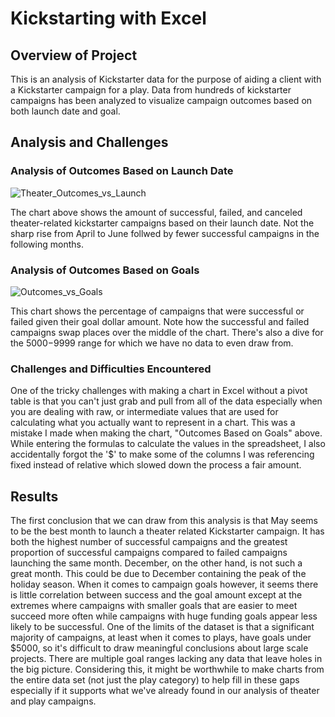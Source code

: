 # Kickstarting with Excel

## Overview of Project

This is an analysis of Kickstarter data for the purpose of aiding a client with a Kickstarter campaign for a play. Data from hundreds of kickstarter campaigns has been analyzed to visualize campaign outcomes based on both launch date and goal. 

## Analysis and Challenges

### Analysis of Outcomes Based on Launch Date

![Theater_Outcomes_vs_Launch](https://user-images.githubusercontent.com/44558170/123374545-e1f39580-d54c-11eb-83bd-781263b459a8.png)

The chart above shows the amount of successful, failed, and canceled theater-related kickstarter campaigns based on their launch date. Not the sharp rise from April to June follwed by fewer successful campaigns in the following months.

### Analysis of Outcomes Based on Goals

![Outcomes_vs_Goals](https://user-images.githubusercontent.com/44558170/123374524-d902c400-d54c-11eb-8c34-c09e30dba351.png)

This chart shows the percentage of campaigns that were successful or failed given their goal dollar amount. Note how the successful and failed campaigns swap places over the middle of the chart. There's also a dive for the $5000-$9999 range for which we have no data to even draw from.


### Challenges and Difficulties Encountered

One of the tricky challenges with making a chart in Excel without a pivot table is that you can't just grab and pull from all of the data especially when you are dealing with raw, or intermediate values that are used for calculating what you actually want to represent in a chart. This was a mistake I made when making the chart, "Outcomes Based on Goals" above. While entering the formulas to calculate the values in the spreadsheet, I also accidentally forgot the '$' to make some of the columns I was referencing fixed instead of relative which slowed down the process a fair amount.

## Results

The first conclusion that we can draw from this analysis is that May seems to be the best month to launch a theater related Kickstarter campaign. It has both the highest number of successful campaigns and the greatest proportion of successful campaigns compared to failed campaigns launching the same month. December, on the other hand, is not such a great month. This could be due to December containing the peak of the holiday season. When it comes to campaign goals however, it seems there is little correlation between success and the goal amount except at the extremes where campaigns with smaller goals that are easier to meet succeed more often while campaigns with huge funding goals appear less likely to be successful. One of the limits of the dataset is that a significant majority of campaigns, at least when it comes to plays, have goals under $5000, so it's difficult to draw meaningful conclusions about large scale projects. There are multiple goal ranges lacking any data that leave holes in the big picture. Considering this, it might be worthwhile to make charts from the entire data set (not just the play category) to help fill in these gaps especially if it supports what we've already found in our analysis of theater and play campaigns.

